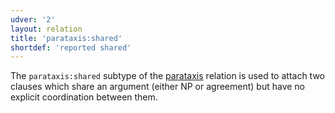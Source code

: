 ```yaml
---
udver: '2'
layout: relation
title: 'parataxis:shared'
shortdef: 'reported shared'
---
```


The `parataxis:shared` subtype of the [parataxis]() relation is used to attach two clauses which
share an argument (either NP or agreement) but have no explicit coordination between them.


<!-- Interlanguage links updated Po 6. listopadu 2023, 21:43:25 CET -->
